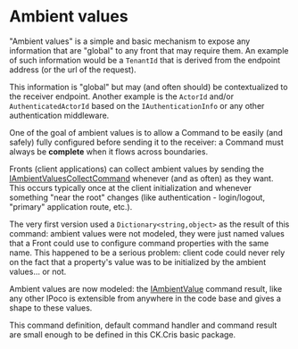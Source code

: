 # Ambient values

"Ambient values" is a simple and basic mechanism to expose any information that are "global"
to any front that may require them. An example of such information would be a `TenantId` that
is derived from the endpoint address (or the url of the request).

This information is "global" but may (and often should) be contextualized to the receiver endpoint.
Another example is the `ActorId` and/or `AuthenticatedActorId` based on the `IAuthenticationInfo` or
any other authentication middleware.

One of the goal of ambient values is to allow a Command to be easily (and safely) fully configured before
sending it to the receiver: a Command must always be **complete** when it flows across boundaries.

Fronts (client applications) can collect ambient values by sending the [IAmbientValuesCollectCommand](IAmbientValuesCollectCommand.cs)
whenever (and as often) as they want. This occurs typically once at the client initialization and whenever
something "near the root" changes (like authentication - login/logout, "primary" application route, etc.).

The very first version used a `Dictionary<string,object>` as the result of this command:
ambient values were not modeled, they were just named values that a Front could use to configure command
properties with the same name. This happened to be a serious problem: client code could never rely on the fact
that a property's value was to be initialized by the ambient values... or not. 

Ambient values are now modeled: the [IAmbientValue](IAmbientValue.cs) command result, like any other IPoco is
extensible from anywhere in the code base and gives a shape to these values.



This command definition, default command handler and command result are small enough to be defined in this
CK.Cris basic package.



